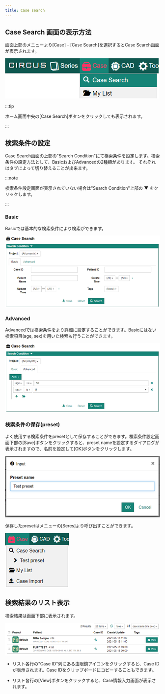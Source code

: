 ```yaml
---
title: Case search
---
```


## Case Search 画面の表示方法

画面上部のメニューより[Case] - [Case Search]を選択するとCase Search画面が表示されます。

![Menu - Case Search](menu-case-search.png)

:::tip

ホーム画面中央の[Case Search]ボタンをクリックしても表示されます。

:::

## 検索条件の設定

Case Search画面の上部の"Search Condition"にて検索条件を設定します。検索条件の設定方法として、BasicおよびAdvancedの2種類があります。 それぞれはタブによって切り替えることが出来ます。

:::note

検索条件設定画面が表示されていない場合は"Search Condition"上部の &#9660; をクリックします。

:::

### Basic

Basicでは基本的な検索条件により検索ができます。

![Search condition (Basic)](case-search-basic-condition.png)


### Advanced

Advancedでは検索条件をより詳細に設定することができます。Basicにはない検索項目(age, sex)を用いた検索も行うことができます。

![Search condition (Advanced)](case-search-advanced-condition.png)


### 検索条件の保存(preset)

よく使用する検索条件をpresetとして保存することができます。検索条件設定画面下部の[Save]ボタンをクリックすると、preset nameを設定するダイアログが表示されますので、名前を設定して[OK]ボタンをクリックします。

![Set preset name](search-preset-dialog.png)

保存したpresetはメニューの[Seres]より呼び出すことができます。

![Menu - Series preset](menu-case-search-preset.png)


## 検索結果のリスト表示

検索結果は画面下部に表示されます。

![Set preset name](case-search-list.png)

- リスト各行の"Case ID"列にある虫眼鏡アイコンをクリックすると、Case IDが表示されます。Case IDをクリップボードにコピーすることもできます。 

- リスト各行の[View]ボタンをクリックすると、Case情報入力画面が表示されます。

